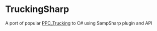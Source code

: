 # TruckingSharp
A port of popular [PPC_Trucking](https://github.com/PPC-Trucking/V1) to C# using SampSharp plugin and API
